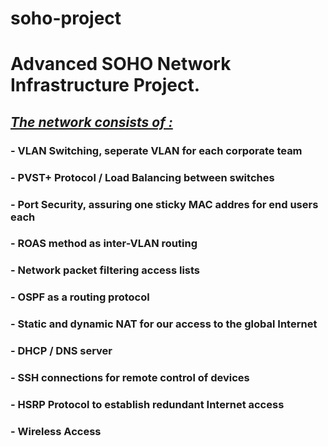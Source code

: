 # soho-project
# **Advanced SOHO Network Infrastructure Project.**
## *[The network consists of :]()*
###  - VLAN Switching, seperate VLAN for each corporate team
###  - PVST+ Protocol / Load Balancing between switches
###  - Port Security, assuring one sticky MAC addres for end users each
###  - ROAS method as inter-VLAN routing
###  - Network packet filtering access lists
###  - OSPF as a routing protocol
###  - Static and dynamic NAT for our access to the global Internet
###  - DHCP / DNS server
###  - SSH connections for remote control of devices
###  - HSRP Protocol to establish redundant Internet access
###  - Wireless Access 
